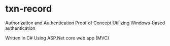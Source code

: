 # txn-record
Authorization and Authentication Proof of Concept Utilizing Windows-based authentication

Written in C# Using ASP.Net core web app (MVC)
